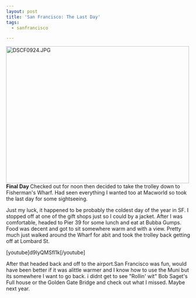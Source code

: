 ```yaml
---
layout: post
title: 'San Francisco: The Last Day'
tags:
  - sanfrancisco

---
```


<a href="http://www.flickr.com/photos/jadedhalo/357176557/" title="Photo Sharing"><img src="http://farm1.static.flickr.com/150/357176557_b7f93efa6a.jpg" alt="DSCF0924.JPG" height="375" width="500" /></a>
<strong>Final Day
</strong>Checked out for noon then decided to take the trolley down to Fisherman's Wharf. Had seen everything I wanted too at Macworld so took the last day for some sightseeing.

Just my luck, it happened to be probably the coldest day of the year in SF. I stopped off at one of the gift shops just so I could by a jacket. After I was comfortable, headed to Pier 39 for some lunch and eat at Bubba Gumps. Food was decent and got to sit somewhere warm and with a view. Pretty much just walked around the Wharf for abit and took the trolley back getting off at Lombard St.

[youtube]d9IyQMSfl1k[/youtube]


After that headed back and off to the airport.San Francisco was fun, would have been better if it was alittle warmer and I know how to use the Muni but its somewhere I want to go back. i didnt get to see "Rollin' wit" Bob Saget's Full house or the Golden Gate Bridge and check out what I missed. Maybe next year.

